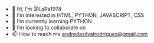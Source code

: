 - 👋 Hi, I’m @LaRa1974
- 👀 I’m interested in HTML, PYTHON, JAVASCRIPT, CSS
- 🌱 I’m currently learning PYTHON
- 💞️ I’m looking to collaborate on 
- 📫 How to reach me andredasilvalrodrigues@gmail.com

<!---
LaRa1974/LaRa1974 is a ✨ special ✨ repository because its `README.md` (this file) appears on your GitHub profile.
You can click the Preview link to take a look at your changes.
--->
